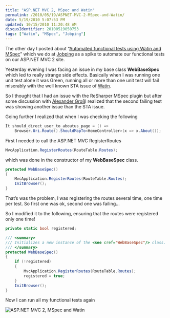```yaml
---
title: "ASP.NET MVC 2, MSpec and Watin"
permalink: /2010/05/19/ASPNET-MVC-2-MSpec-and-Watin/
date: 5/19/2010 5:07:53 PM
updated: 10/15/2010 11:20:48 AM
disqusIdentifier: 20100519050753
tags: ["Watin", "MSpec", "Jobping"]
---
```

The other day I posted about “[Automated functional tests using Watin and MSpec](http://www.laurentkempe.com/post/Automated-functional-tests-using-Watin-and-MSpec.aspx)” which we do at [Jobping](http://www.jobping.com) as a spike to automate our functional tests on our ASP.NET MVC 2 site.

Yesterday evening I was facing an issue in my base class **WebBaseSpec** which led to really strange side effects. Basically when I was running one unit test alone it was Green, running all or more than one unit test will fail miserably with the well known STA issue of [Watin](http://watin.sourceforge.net/).
<!-- more -->

So I thought that I had an issue with the ReSharper MSpec plugin but after some discussion with [Alexander Groß](http://therightstuff.de/)I realized that the second failing test was showing another issue than the STA issue.

Going further I realized that when I was checking the following


```csharp
It should_direct_user_to_aboutus_page = () =>
    Browser.Uri.Route().ShouldMapTo<HomeController>(x => x.About());
```

First I needed to call the ASP.NET MVC RegisterRoutes

```csharp
MvcApplication.RegisterRoutes(RouteTable.Routes);
```

which was done in the constructor of my **WebBaseSpec** class.

```csharp
protected WebBaseSpec()
{
    MvcApplication.RegisterRoutes(RouteTable.Routes);
    InitBrowser();
}
```

That’s was the problem, I was registering the routes several time, one time per test. So first one was ok, second one was failing…

So I modified it to the following, ensuring that the routes were registered only one time!

```csharp
private static bool registered;

/// <summary>
/// Initializes a new instance of the <see cref="WebBaseSpec"/> class.
/// </summary>
protected WebBaseSpec()
{
    if (!registered)
    {
        MvcApplication.RegisterRoutes(RouteTable.Routes);
        registered = true;
    }
    InitBrowser();
}
```

Now I can run all my functional tests again

![ASP.NET MVC 2, MSpec and Watin](https://farm2.staticflickr.com/1647/24523990132_7413049f9a_o.png)
